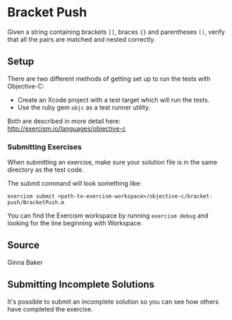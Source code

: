 # Bracket Push

Given a string containing brackets `[]`, braces `{}` and parentheses `()`,
verify that all the pairs are matched and nested correctly.

## Setup

There are two different methods of getting set up to run the tests with Objective-C:

- Create an Xcode project with a test target which will run the tests.
- Use the ruby gem `objc` as a test runner utility.

Both are described in more detail here: http://exercism.io/languages/objective-c

### Submitting Exercises

When submitting an exercise, make sure your solution file is in the same directory as the test code.

The submit command will look something like:

```shell
exercism submit <path-to-exercism-workspace>/objective-c/bracket-push/BracketPush.m
```

You can find the Exercism workspace by running `exercism debug` and looking for the line beginning
with Workspace.

## Source

Ginna Baker

## Submitting Incomplete Solutions
It's possible to submit an incomplete solution so you can see how others have completed the exercise.
